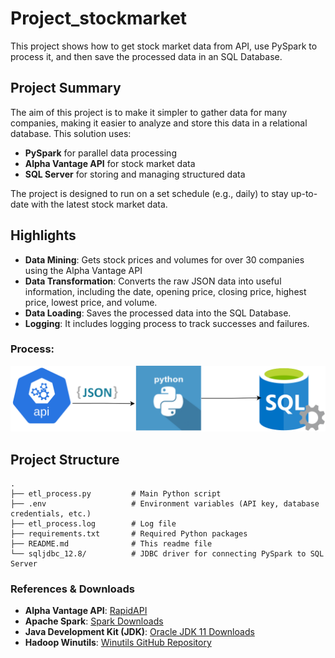 # Project_stockmarket

This project shows how to get stock market data from  API, use PySpark to process it, and then save the processed data in an SQL Database.

## Project Summary

The aim of this project is to make it simpler to gather data for many companies, making it easier to analyze and store this data in a relational database. This solution uses:

- **PySpark** for parallel data processing
- **Alpha Vantage API** for stock market data
- **SQL Server** for storing and managing structured data

The project is designed to run on a set schedule (e.g., daily) to stay up-to-date with the latest stock market data.

## Highlights

- **Data Mining**: Gets stock prices and volumes for over 30 companies using the Alpha Vantage API
- **Data Transformation**: Converts the raw JSON data into useful information, including the date, opening price, closing price, highest price, lowest price, and volume.
- **Data Loading**: Saves the processed data into the SQL Database.
- **Logging**: It includes logging process to track successes and failures.

### Process:  
![Process Flow](https://github.com/vasanthakumar70/Project_stockmarket/blob/ce232c40bcb0f2626fcc37e952a6425dd98306c2/Process%20Diagram.svg)

## Project Structure

```
.
├── etl_process.py         # Main Python script
├── .env                   # Environment variables (API key, database credentials, etc.)
├── etl_process.log        # Log file 
├── requirements.txt       # Required Python packages
├── README.md              # This readme file
└── sqljdbc_12.8/          # JDBC driver for connecting PySpark to SQL Server
```

### References & Downloads

- **Alpha Vantage API**: [RapidAPI](https://rapidapi.com/alphavantage/api/alpha-vantage/playground/)
- **Apache Spark**: [Spark Downloads](https://spark.apache.org/downloads.html)
- **Java Development Kit (JDK)**: [Oracle JDK 11 Downloads](https://www.oracle.com/java/technologies/javase/jdk11-archive-downloads.html)
- **Hadoop Winutils**: [Winutils GitHub Repository](https://github.com/cdarlint/winutils)


